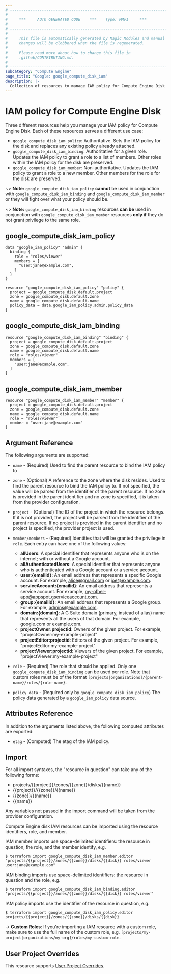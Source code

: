 ```yaml
---
# ----------------------------------------------------------------------------
#
#     ***     AUTO GENERATED CODE    ***    Type: MMv1     ***
#
# ----------------------------------------------------------------------------
#
#     This file is automatically generated by Magic Modules and manual
#     changes will be clobbered when the file is regenerated.
#
#     Please read more about how to change this file in
#     .github/CONTRIBUTING.md.
#
# ----------------------------------------------------------------------------
subcategory: "Compute Engine"
page_title: "Google: google_compute_disk_iam"
description: |-
  Collection of resources to manage IAM policy for Compute Engine Disk
---
```


# IAM policy for Compute Engine Disk
Three different resources help you manage your IAM policy for Compute Engine Disk. Each of these resources serves a different use case:

* `google_compute_disk_iam_policy`: Authoritative. Sets the IAM policy for the disk and replaces any existing policy already attached.
* `google_compute_disk_iam_binding`: Authoritative for a given role. Updates the IAM policy to grant a role to a list of members. Other roles within the IAM policy for the disk are preserved.
* `google_compute_disk_iam_member`: Non-authoritative. Updates the IAM policy to grant a role to a new member. Other members for the role for the disk are preserved.

~> **Note:** `google_compute_disk_iam_policy` **cannot** be used in conjunction with `google_compute_disk_iam_binding` and `google_compute_disk_iam_member` or they will fight over what your policy should be.

~> **Note:** `google_compute_disk_iam_binding` resources **can be** used in conjunction with `google_compute_disk_iam_member` resources **only if** they do not grant privilege to the same role.




## google\_compute\_disk\_iam\_policy

```hcl
data "google_iam_policy" "admin" {
  binding {
    role = "roles/viewer"
    members = [
      "user:jane@example.com",
    ]
  }
}

resource "google_compute_disk_iam_policy" "policy" {
  project = google_compute_disk.default.project
  zone = google_compute_disk.default.zone
  name = google_compute_disk.default.name
  policy_data = data.google_iam_policy.admin.policy_data
}
```

## google\_compute\_disk\_iam\_binding

```hcl
resource "google_compute_disk_iam_binding" "binding" {
  project = google_compute_disk.default.project
  zone = google_compute_disk.default.zone
  name = google_compute_disk.default.name
  role = "roles/viewer"
  members = [
    "user:jane@example.com",
  ]
}
```

## google\_compute\_disk\_iam\_member

```hcl
resource "google_compute_disk_iam_member" "member" {
  project = google_compute_disk.default.project
  zone = google_compute_disk.default.zone
  name = google_compute_disk.default.name
  role = "roles/viewer"
  member = "user:jane@example.com"
}
```

## Argument Reference

The following arguments are supported:

* `name` - (Required) Used to find the parent resource to bind the IAM policy to
* `zone` - (Optional) A reference to the zone where the disk resides. Used to find the parent resource to bind the IAM policy to. If not specified,
  the value will be parsed from the identifier of the parent resource. If no zone is provided in the parent identifier and no
  zone is specified, it is taken from the provider configuration.

* `project` - (Optional) The ID of the project in which the resource belongs.
    If it is not provided, the project will be parsed from the identifier of the parent resource. If no project is provided in the parent identifier and no project is specified, the provider project is used.

* `member/members` - (Required) Identities that will be granted the privilege in `role`.
  Each entry can have one of the following values:
  * **allUsers**: A special identifier that represents anyone who is on the internet; with or without a Google account.
  * **allAuthenticatedUsers**: A special identifier that represents anyone who is authenticated with a Google account or a service account.
  * **user:{emailid}**: An email address that represents a specific Google account. For example, alice@gmail.com or joe@example.com.
  * **serviceAccount:{emailid}**: An email address that represents a service account. For example, my-other-app@appspot.gserviceaccount.com.
  * **group:{emailid}**: An email address that represents a Google group. For example, admins@example.com.
  * **domain:{domain}**: A G Suite domain (primary, instead of alias) name that represents all the users of that domain. For example, google.com or example.com.
  * **projectOwner:projectid**: Owners of the given project. For example, "projectOwner:my-example-project"
  * **projectEditor:projectid**: Editors of the given project. For example, "projectEditor:my-example-project"
  * **projectViewer:projectid**: Viewers of the given project. For example, "projectViewer:my-example-project"

* `role` - (Required) The role that should be applied. Only one
    `google_compute_disk_iam_binding` can be used per role. Note that custom roles must be of the format
    `[projects|organizations]/{parent-name}/roles/{role-name}`.

* `policy_data` - (Required only by `google_compute_disk_iam_policy`) The policy data generated by
  a `google_iam_policy` data source.

## Attributes Reference

In addition to the arguments listed above, the following computed attributes are
exported:

* `etag` - (Computed) The etag of the IAM policy.

## Import

For all import syntaxes, the "resource in question" can take any of the following forms:

* projects/{{project}}/zones/{{zone}}/disks/{{name}}
* {{project}}/{{zone}}/{{name}}
* {{zone}}/{{name}}
* {{name}}

Any variables not passed in the import command will be taken from the provider configuration.

Compute Engine disk IAM resources can be imported using the resource identifiers, role, and member.

IAM member imports use space-delimited identifiers: the resource in question, the role, and the member identity, e.g.
```
$ terraform import google_compute_disk_iam_member.editor "projects/{{project}}/zones/{{zone}}/disks/{{disk}} roles/viewer user:jane@example.com"
```

IAM binding imports use space-delimited identifiers: the resource in question and the role, e.g.
```
$ terraform import google_compute_disk_iam_binding.editor "projects/{{project}}/zones/{{zone}}/disks/{{disk}} roles/viewer"
```

IAM policy imports use the identifier of the resource in question, e.g.
```
$ terraform import google_compute_disk_iam_policy.editor projects/{{project}}/zones/{{zone}}/disks/{{disk}}
```

-> **Custom Roles**: If you're importing a IAM resource with a custom role, make sure to use the
 full name of the custom role, e.g. `[projects/my-project|organizations/my-org]/roles/my-custom-role`.

## User Project Overrides

This resource supports [User Project Overrides](https://registry.terraform.io/providers/hashicorp/google/latest/docs/guides/provider_reference#user_project_override).
